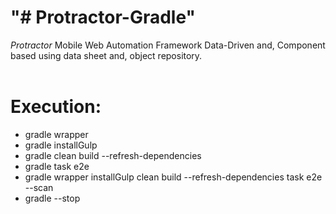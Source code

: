 # "# Protractor-Gradle" 

<i>Protractor</i> Mobile Web Automation Framework Data-Driven and, Component based using data sheet and, object repository.
</br></br>

# Execution:

* gradle wrapper
* gradle installGulp
* gradle clean build --refresh-dependencies
* gradle task e2e
* gradle wrapper installGulp clean build --refresh-dependencies task e2e --scan
* gradle --stop
</br></br>
